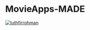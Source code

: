 # MovieApps-MADE

[![luthfirrohman](https://circleci.com/gh/luthfirrohman/MovieApps-MADE.svg?style=svg&circle-token=fa3471a542805d348404fd269f7056014bb38068)](https://circleci.com/gh/luthfirrohman/MovieApps-MADE)
